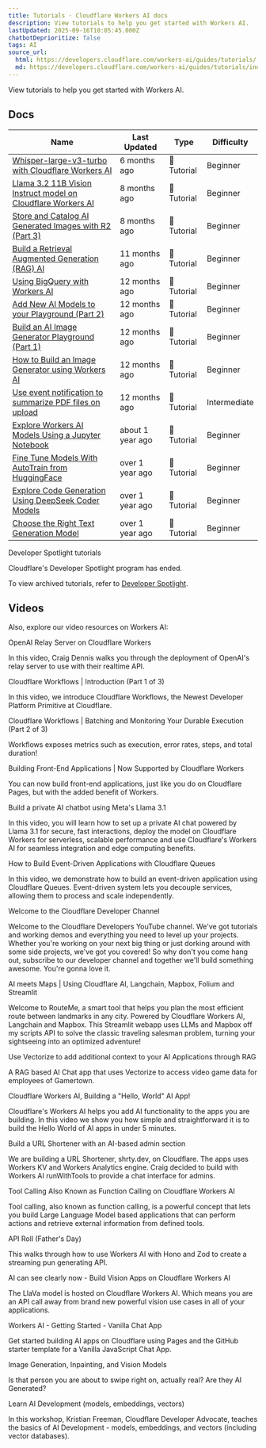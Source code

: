 ```yaml
---
title: Tutorials · Cloudflare Workers AI docs
description: View tutorials to help you get started with Workers AI.
lastUpdated: 2025-09-16T10:05:45.000Z
chatbotDeprioritize: false
tags: AI
source_url:
  html: https://developers.cloudflare.com/workers-ai/guides/tutorials/
  md: https://developers.cloudflare.com/workers-ai/guides/tutorials/index.md
---
```


View tutorials to help you get started with Workers AI.

## Docs

| Name | Last Updated | Type | Difficulty |
| - | - | - | - |
| [Whisper-large-v3-turbo with Cloudflare Workers AI](https://developers.cloudflare.com/workers-ai/guides/tutorials/build-a-workers-ai-whisper-with-chunking/) | 6 months ago | 📝 Tutorial | Beginner |
| [Llama 3.2 11B Vision Instruct model on Cloudflare Workers AI](https://developers.cloudflare.com/workers-ai/guides/tutorials/llama-vision-tutorial/) | 8 months ago | 📝 Tutorial | Beginner |
| [Store and Catalog AI Generated Images with R2 (Part 3)](https://developers.cloudflare.com/workers-ai/guides/tutorials/image-generation-playground/image-generator-store-and-catalog/) | 8 months ago | 📝 Tutorial | Beginner |
| [Build a Retrieval Augmented Generation (RAG) AI](https://developers.cloudflare.com/workers-ai/guides/tutorials/build-a-retrieval-augmented-generation-ai/) | 11 months ago | 📝 Tutorial | Beginner |
| [Using BigQuery with Workers AI](https://developers.cloudflare.com/workers-ai/guides/tutorials/using-bigquery-with-workers-ai/) | 12 months ago | 📝 Tutorial | Beginner |
| [Add New AI Models to your Playground (Part 2)](https://developers.cloudflare.com/workers-ai/guides/tutorials/image-generation-playground/image-generator-flux-newmodels/) | 12 months ago | 📝 Tutorial | Beginner |
| [Build an AI Image Generator Playground (Part 1)](https://developers.cloudflare.com/workers-ai/guides/tutorials/image-generation-playground/image-generator-flux/) | 12 months ago | 📝 Tutorial | Beginner |
| [How to Build an Image Generator using Workers AI](https://developers.cloudflare.com/workers-ai/guides/tutorials/image-generation-playground/) | 12 months ago | 📝 Tutorial | Beginner |
| [Use event notification to summarize PDF files on upload](https://developers.cloudflare.com/r2/tutorials/summarize-pdf/) | 12 months ago | 📝 Tutorial | Intermediate |
| [Explore Workers AI Models Using a Jupyter Notebook](https://developers.cloudflare.com/workers-ai/guides/tutorials/explore-workers-ai-models-using-a-jupyter-notebook/) | about 1 year ago | 📝 Tutorial | Beginner |
| [Fine Tune Models With AutoTrain from HuggingFace](https://developers.cloudflare.com/workers-ai/guides/tutorials/fine-tune-models-with-autotrain/) | over 1 year ago | 📝 Tutorial | Beginner |
| [Explore Code Generation Using DeepSeek Coder Models](https://developers.cloudflare.com/workers-ai/guides/tutorials/explore-code-generation-using-deepseek-coder-models/) | over 1 year ago | 📝 Tutorial | Beginner |
| [Choose the Right Text Generation Model](https://developers.cloudflare.com/workers-ai/guides/tutorials/how-to-choose-the-right-text-generation-model/) | over 1 year ago | 📝 Tutorial | Beginner |

Developer Spotlight tutorials

Cloudflare's Developer Spotlight program has ended.

To view archived tutorials, refer to [Developer Spotlight](https://developers.cloudflare.com/developer-spotlight/).

## Videos

Also, explore our video resources on Workers AI:

OpenAI Relay Server on Cloudflare Workers

In this video, Craig Dennis walks you through the deployment of OpenAI's relay server to use with their realtime API.

Cloudflare Workflows | Introduction (Part 1 of 3)

In this video, we introduce Cloudflare Workflows, the Newest Developer Platform Primitive at Cloudflare.

Cloudflare Workflows | Batching and Monitoring Your Durable Execution (Part 2 of 3)

Workflows exposes metrics such as execution, error rates, steps, and total duration!

Building Front-End Applications | Now Supported by Cloudflare Workers

You can now build front-end applications, just like you do on Cloudflare Pages, but with the added benefit of Workers.

Build a private AI chatbot using Meta's Llama 3.1

In this video, you will learn how to set up a private AI chat powered by Llama 3.1 for secure, fast interactions, deploy the model on Cloudflare Workers for serverless, scalable performance and use Cloudflare's Workers AI for seamless integration and edge computing benefits.

How to Build Event-Driven Applications with Cloudflare Queues

In this video, we demonstrate how to build an event-driven application using Cloudflare Queues. Event-driven system lets you decouple services, allowing them to process and scale independently.

Welcome to the Cloudflare Developer Channel

Welcome to the Cloudflare Developers YouTube channel. We've got tutorials and working demos and everything you need to level up your projects. Whether you're working on your next big thing or just dorking around with some side projects, we've got you covered! So why don't you come hang out, subscribe to our developer channel and together we'll build something awesome. You're gonna love it.

AI meets Maps | Using Cloudflare AI, Langchain, Mapbox, Folium and Streamlit

Welcome to RouteMe, a smart tool that helps you plan the most efficient route between landmarks in any city. Powered by Cloudflare Workers AI, Langchain and Mapbox. This Streamlit webapp uses LLMs and Mapbox off my scripts API to solve the classic traveling salesman problem, turning your sightseeing into an optimized adventure!

Use Vectorize to add additional context to your AI Applications through RAG

A RAG based AI Chat app that uses Vectorize to access video game data for employees of Gamertown.

Cloudflare Workers AI, Building a "Hello, World" AI App!

Cloudflare's Workers AI helps you add AI functionality to the apps you are building. In this video we show you how simple and straightforward it is to build the Hello World of AI apps in under 5 minutes.

Build a URL Shortener with an AI-based admin section

We are building a URL Shortener, shrty.dev, on Cloudflare. The apps uses Workers KV and Workers Analytics engine. Craig decided to build with Workers AI runWithTools to provide a chat interface for admins.

Tool Calling Also Known as Function Calling on Cloudflare Workers AI

Tool calling, also known as function calling, is a powerful concept that lets you build Large Language Model based applications that can perform actions and retrieve external information from defined tools.

API Roll (Father's Day)

This walks through how to use Workers AI with Hono and Zod to create a streaming pun generating API.

AI can see clearly now - Build Vision Apps on Cloudflare Workers AI

The LlaVa model is hosted on Cloudflare Workers AI. Which means you are an API call away from brand new powerful vision use cases in all of your applications.

Workers AI - Getting Started - Vanilla Chat App

Get started building AI apps on Cloudflare using Pages and the GitHub starter template for a Vanilla JavaScript Chat App.

Image Generation, Inpainting, and Vision Models

Is that person you are about to swipe right on, actually real? Are they AI Generated?

Learn AI Development (models, embeddings, vectors)

In this workshop, Kristian Freeman, Cloudflare Developer Advocate, teaches the basics of AI Development - models, embeddings, and vectors (including vector databases).
